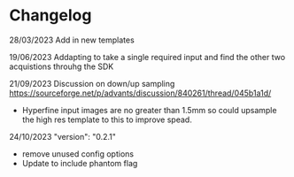 # Changelog
28/03/2023
Add in new templates

19/06/2023
Addapting to take a single required input and find the other two acquistions throuhg the SDK

21/09/2023
Discussion on down/up sampling
https://sourceforge.net/p/advants/discussion/840261/thread/045b1a1d/
- Hyperfine input images are no greater than 1.5mm so could upsample the high res template to this to improve spead. 


24/10/2023
"version": "0.2.1"
- remove unused config options
- Update to include phantom flag

